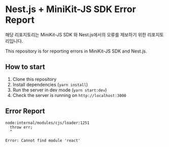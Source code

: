 # Nest.js + MiniKit-JS SDK Error Report

해당 리포지토리는 MiniKit-JS SDK 와 Nest.js에서의 오류를 제보하기 위한 리포지토리입니다.

This repository is for reporting errors in MiniKit-JS SDK and Nest.js.

## How to start

1. Clone this repository
2. Install dependencies (`yarn install`)
3. Run the server in dev mode (`yarn start:dev`)
4. Check the server is running on `http://localhost:3000`

## Error Report

```
node:internal/modules/cjs/loader:1251
  throw err;
  ^

Error: Cannot find module 'react'
```
